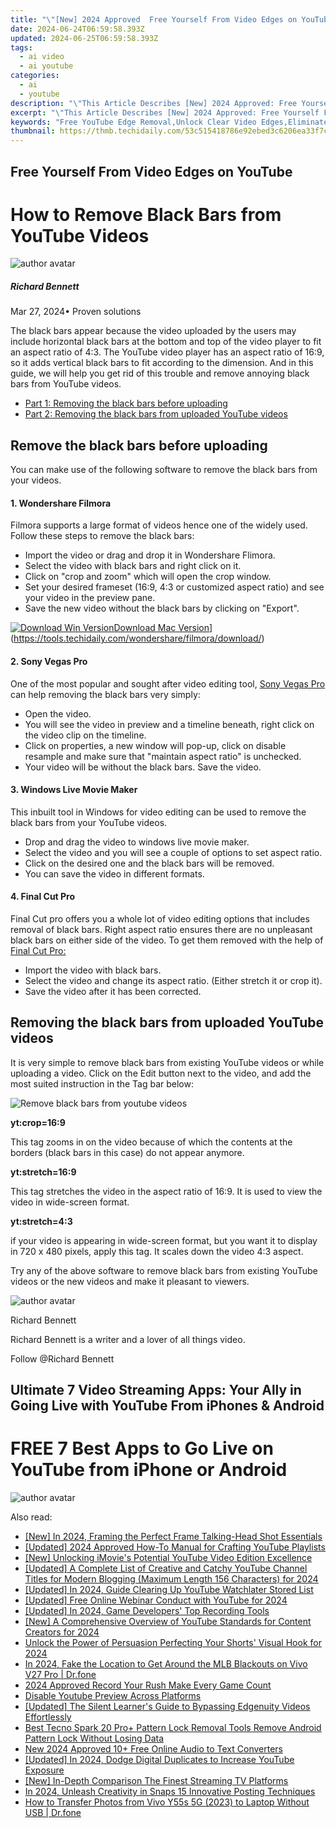 ```yaml
---
title: "\"[New] 2024 Approved  Free Yourself From Video Edges on YouTube\""
date: 2024-06-24T06:59:58.393Z
updated: 2024-06-25T06:59:58.393Z
tags:
  - ai video
  - ai youtube
categories:
  - ai
  - youtube
description: "\"This Article Describes [New] 2024 Approved: Free Yourself From Video Edges on YouTube\""
excerpt: "\"This Article Describes [New] 2024 Approved: Free Yourself From Video Edges on YouTube\""
keywords: "Free YouTube Edge Removal,Unlock Clear Video Edges,Eliminate Youtube Borders,Clean Up Video Sides,Remove Edges From Videos,Clear YouTube Video Frames,Free Video Edge Cutting"
thumbnail: https://thmb.techidaily.com/53c515418786e92ebed3c6206ea33f7c074dbdb116bb5f52f889c6937a269f05.jpg
---
```


## Free Yourself From Video Edges on YouTube

# How to Remove Black Bars from YouTube Videos

![author avatar](https://images.wondershare.com/filmora/article-images/richard-bennett.jpg)

##### Richard Bennett

 Mar 27, 2024• Proven solutions

 The black bars appear because the video uploaded by the users may include horizontal black bars at the bottom and top of the video player to fit an aspect ratio of 4:3\. The YouTube video player has an aspect ratio of 16:9, so it adds vertical black bars to fit according to the dimension. And in this guide, we will help you get rid of this trouble and remove annoying black bars from YouTube videos.

* [Part 1: Removing the black bars before uploading](#part1)
* [Part 2: Removing the black bars from uploaded YouTube videos](#part2)

## Remove the black bars before uploading

 You can make use of the following software to remove the black bars from your videos.

#### 1\. Wondershare Filmora

 Filmora supports a large format of videos hence one of the widely used. Follow these steps to remove the black bars:

* Import the video or drag and drop it in Wondershare Flimora.
* Select the video with black bars and right click on it.
* Click on "crop and zoom" which will open the crop window.
* Set your desired frameset (16:9, 4:3 or customized aspect ratio) and see your video in the preview pane.
* Save the new video without the black bars by clicking on "Export".

[![Download Win Version](https://images.wondershare.com/filmora/guide/download-btn-win.jpg)](https://tools.techidaily.com/wondershare/filmora/download/)[Download Mac Version](https://images.wondershare.com/filmora/guide/download-btn-mac.jpg)](https://tools.techidaily.com/wondershare/filmora/download/)

#### 2\.  Sony Vegas Pro

 One of the most popular and sought after video editing tool, [Sony Vegas Pro](https://tools.techidaily.com/wondershare/filmora/download/) can help removing the black bars very simply:

* Open the video.
* You will see the video in preview and a timeline beneath, right click on the video clip on the timeline.
* Click on properties, a new window will pop-up, click on disable resample and make sure that "maintain aspect ratio" is unchecked.
* Your video will be without the black bars. Save the video.

#### 3\.  Windows Live Movie Maker

 This inbuilt tool in Windows for video editing can be used to remove the black bars from your YouTube videos.

* Drop and drag the video to windows live movie maker.
* Select the video and you will see a couple of options to set aspect ratio.
* Click on the desired one and the black bars will be removed.
* You can save the video in different formats.

#### 4\.  Final Cut Pro

 Final Cut pro offers you a whole lot of video editing options that includes removal of black bars. Right aspect ratio ensures there are no unpleasant black bars on either side of the video. To get them removed with the help of [Final Cut Pro:](https://tools.techidaily.com/wondershare/filmora/download/)

* Import the video with black bars.
* Select the video and change its aspect ratio. (Either stretch it or crop it).
* Save the video after it has been corrected.

## Removing the black bars from uploaded YouTube videos

 It is very simple to remove black bars from existing YouTube videos or while uploading a video. Click on the Edit button next to the video, and add the most suited instruction in the Tag bar below:

![Remove black bars from youtube videos](https://images.wondershare.com/filmora/article-images/remove-black-bars-from-youtube.jpg)

 **yt:crop=16:9**

 This tag zooms in on the video because of which the contents at the borders (black bars in this case) do not appear anymore.

 **yt:stretch=16:9**

 This tag stretches the video in the aspect ratio of 16:9\. It is used to view the video in wide-screen format.

 **yt:stretch=4:3**

 if your video is appearing in wide-screen format, but you want it to display in 720 x 480 pixels, apply this tag. It scales down the video 4:3 aspect.

 Try any of the above software to remove black bars from existing YouTube videos or the new videos and make it pleasant to viewers.

![author avatar](https://images.wondershare.com/filmora/article-images/richard-bennett.jpg)

Richard Bennett

Richard Bennett is a writer and a lover of all things video.

Follow @Richard Bennett


<ins class="adsbygoogle"
     style="display:block"
     data-ad-format="autorelaxed"
     data-ad-client="ca-pub-7571918770474297"
     data-ad-slot="1223367746"></ins>

## Ultimate 7 Video Streaming Apps: Your Ally in Going Live with YouTube From iPhones & Android

# FREE 7 Best Apps to Go Live on YouTube from iPhone or Android

![author avatar](https://images.wondershare.com/filmora/article-images/richard-bennett.jpg)

<span class="atpl-alsoreadstyle">Also read:</span>
<div><ul>
<li><a href="https://eaxpv-info.techidaily.com/new-in-2024-framing-the-perfect-frame-talking-head-shot-essentials/"><u>[New] In 2024, Framing the Perfect Frame  Talking-Head Shot Essentials</u></a></li>
<li><a href="https://eaxpv-info.techidaily.com/updated-2024-approved-how-to-manual-for-crafting-youtube-playlists/"><u>[Updated] 2024 Approved  How-To Manual for Crafting YouTube Playlists</u></a></li>
<li><a href="https://eaxpv-info.techidaily.com/new-unlocking-imovies-potential-youtube-video-edition-excellence/"><u>[New] Unlocking iMovie's Potential  YouTube Video Edition Excellence</u></a></li>
<li><a href="https://eaxpv-info.techidaily.com/updated-a-complete-list-of-creative-and-catchy-youtube-channel-titles-for-modern-blogging-maximum-length-156-characters-for-2024/"><u>[Updated] A Complete List of Creative and Catchy YouTube Channel Titles for Modern Blogging (Maximum Length  156 Characters) for 2024</u></a></li>
<li><a href="https://eaxpv-info.techidaily.com/updated-in-2024-guide-clearing-up-youtube-watchlater-stored-list/"><u>[Updated] In 2024, Guide  Clearing Up YouTube Watchlater Stored List</u></a></li>
<li><a href="https://eaxpv-info.techidaily.com/updated-free-online-webinar-conduct-with-youtube-for-2024/"><u>[Updated] Free Online Webinar Conduct with YouTube for 2024</u></a></li>
<li><a href="https://eaxpv-info.techidaily.com/updated-in-2024-game-developers-top-recording-tools/"><u>[Updated] In 2024, Game Developers' Top Recording Tools</u></a></li>
<li><a href="https://eaxpv-info.techidaily.com/new-a-comprehensive-overview-of-youtube-standards-for-content-creators-for-2024/"><u>[New] A Comprehensive Overview of YouTube Standards for Content Creators for 2024</u></a></li>
<li><a href="https://eaxpv-info.techidaily.com/unlock-the-power-of-persuasion-perfecting-your-shorts-visual-hook-for-2024/"><u>Unlock the Power of Persuasion  Perfecting Your Shorts' Visual Hook for 2024</u></a></li>
<li><a href="https://review-topics.techidaily.com/in-2024-fake-the-location-to-get-around-the-mlb-blackouts-on-vivo-v27-pro-drfone-by-drfone-virtual-android/"><u>In 2024, Fake the Location to Get Around the MLB Blackouts on Vivo V27 Pro | Dr.fone</u></a></li>
<li><a href="https://screen-capture.techidaily.com/2024-approved-record-your-rush-make-every-game-count/"><u>2024 Approved  Record Your Rush  Make Every Game Count</u></a></li>
<li><a href="https://extra-tips.techidaily.com/disable-youtube-preview-across-platforms/"><u>Disable Youtube Preview Across Platforms</u></a></li>
<li><a href="https://some-guidance.techidaily.com/updated-the-silent-learners-guide-to-bypassing-edgenuity-videos-effortlessly/"><u>[Updated] The Silent Learner's Guide to Bypassing Edgenuity Videos Effortlessly</u></a></li>
<li><a href="https://unlock-android.techidaily.com/best-tecno-spark-20-proplus-pattern-lock-removal-tools-remove-android-pattern-lock-without-losing-data-by-drfone-android/"><u>Best Tecno Spark 20 Pro+ Pattern Lock Removal Tools Remove Android Pattern Lock Without Losing Data</u></a></li>
<li><a href="https://sound-tweaking.techidaily.com/new-2024-approved-10plus-free-online-audio-to-text-converters/"><u>New 2024 Approved 10+ Free Online Audio to Text Converters</u></a></li>
<li><a href="https://facebook-video-footage.techidaily.com/updated-in-2024-dodge-digital-duplicates-to-increase-youtube-exposure/"><u>[Updated] In 2024, Dodge Digital Duplicates to Increase YouTube Exposure</u></a></li>
<li><a href="https://some-knowledge.techidaily.com/new-in-depth-comparison-the-finest-streaming-tv-platforms/"><u>[New] In-Depth Comparison  The Finest Streaming TV Platforms</u></a></li>
<li><a href="https://snapchat-videos.techidaily.com/in-2024-unleash-creativity-in-snaps-15-innovative-posting-techniques/"><u>In 2024, Unleash Creativity in Snaps  15 Innovative Posting Techniques</u></a></li>
<li><a href="https://android-transfer.techidaily.com/how-to-transfer-photos-from-vivo-y55s-5g-2023-to-laptop-without-usb-drfone-by-drfone-transfer-from-android-transfer-from-android/"><u>How to Transfer Photos from Vivo Y55s 5G (2023) to Laptop Without USB | Dr.fone</u></a></li>
</ul></div>
